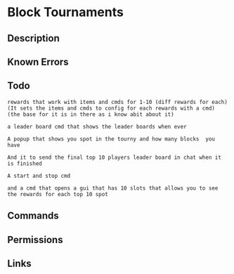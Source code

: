 # Block Tournaments


## Description

## Known Errors


## Todo

```
rewards that work with items and cmds for 1-10 (diff rewards for each)
(It sets the items and cmds to config for each rewards with a cmd) (the base for it is in there as i know abit about it)
```
```
a leader board cmd that shows the leader boards when ever
```
```
A popup that shows you spot in the tourny and how many blocks  you have
```
```
And it to send the final top 10 players leader board in chat when it is finished
```
```
A start and stop cmd
```
```
and a cmd that opens a gui that has 10 slots that allows you to see the rewards for each top 10 spot
```


## Commands


## Permissions


## Links


